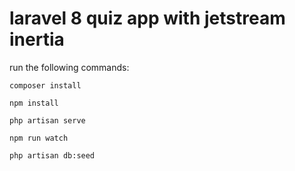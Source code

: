 
# laravel 8 quiz app with jetstream inertia


run the following commands:

    composer install
    
    npm install
    
    php artisan serve
    
    npm run watch

    php artisan db:seed
